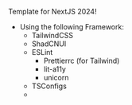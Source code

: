 Template for NextJS 2024! 
- Using the following Framework:
  - TailwindCSS
  - ShadCNUI
  - ESLint
    - Prettierrc (for Tailwind)
    - lit-a11y
    - unicorn 
  - TSConfigs
  - 
